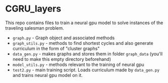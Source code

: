 # CGRU_layers

This repo contains files to train a neural gpu model to solve instances of the traveling salesman problem. 

* ```graph.py``` - Graph object and associated methods
* ```graph_utils.py``` - methods to find shortest cycles and also generate curriculum in the form of "cluster graphs"
* ```data_gen.py``` - makes graphs and stores them in folder ```graph_data``` (you'll need to make this empty directory beforehand)
* ```model_utils.py``` - methods relevant to the training of neural gpu
* ```test2.py``` - main training script. Loads curriculum made by ```data_gen.py``` and trains neural gpu model on it.  
